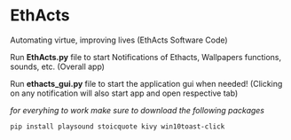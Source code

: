 # EthActs
Automating virtue, improving lives (EthActs Software Code)

Run **EthActs.py** file to start Notifications of Ethacts, Wallpapers functions, sounds, etc. (Overall app)

Run **ethacts_gui.py** file to start the application gui when needed! (Clicking on any notification will also start app and open respective tab)

*for everyhing to work make sure to download the following packages*

```pip install playsound stoicquote kivy win10toast-click```

